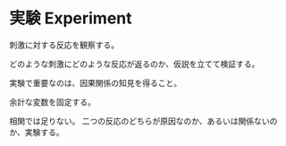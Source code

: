 # 実験 Experiment

刺激に対する反応を観察する。

どのような刺激にどのような反応が返るのか、仮説を立てて検証する。

実験で重要なのは、因果関係の知見を得ること。

余計な変数を固定する。

相関では足りない。
二つの反応のどちらが原因なのか、あるいは関係ないのか、実験する。
